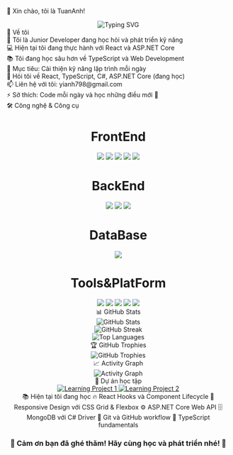 👋 Xin chào, tôi là TuanAnh!
<div align="center"> <img src="https://readme-typing-svg.herokuapp.com?font=Fira+Code&pause=1000&color=2196F3&center=true&vCenter=true&width=435&lines=Junior+Developer;Learning+.NET+%26+React;Passionate+about+coding;Growing+every+day!" alt="Typing SVG" /> </div>
🚀 Về tôi</br>
🌱 Tôi là Junior Developer đang học hỏi và phát triển kỹ năng</br>
💻 Hiện tại tôi đang thực hành với React và ASP.NET Core</br>
📚 Tôi đang học sâu hơn về TypeScript và Web Development</br>
🎯 Mục tiêu: Cải thiện kỹ năng lập trình mỗi ngày</br>
💬 Hỏi tôi về React, TypeScript, C#, ASP.NET Core (đang học)</br>
📫 Liên hệ với tôi: yianh798@gmail.com</br>
⚡ Sở thích: Code mỗi ngày và học những điều mới 📖</br>
🛠️ Công nghệ & Công cụ
<div align="center">
<h1 text="center" align="center">FrontEnd</h1>
<img src="https://img.shields.io/badge/HTML5-E34F26?style=for-the-badge&logo=html5&logoColor=white"/>
<img src="https://img.shields.io/badge/CSS3-1572B6?style=for-the-badge&logo=css3&logoColor=white"/>
<img src="https://img.shields.io/badge/JavaScript-F7DF1E?style=for-the-badge&logo=javascript&logoColor=black"/>
<img src="https://img.shields.io/badge/TypeScript-007ACC?style=for-the-badge&logo=typescript&logoColor=white"/>
<img src="https://img.shields.io/badge/React-20232A?style=for-the-badge&logo=react&logoColor=61DAFB"/>

<div align="center">
<h1 text="center" align="center">BackEnd</h1>
<img src="https://img.shields.io/badge/C%23-239120?style=for-the-badge&logo=c-sharp&logoColor=white"/>
<img src="https://img.shields.io/badge/.NET-5C2D91?style=for-the-badge&logo=.net&logoColor=white"/>
<img src="https://img.shields.io/badge/ASP.NET_Core-512BD4?style=for-the-badge&logo=.net&logoColor=white"/>

<div align="center">
<h1 text="center" align="center">DataBase</h1>
<img src="https://img.shields.io/badge/MongoDB-4EA94B?style=for-the-badge&logo=mongodb&logoColor=white"/>
<div align="center">
  <h1 text="center" align="center">Tools&PlatForm</h1>
<img src="https://img.shields.io/badge/Git-F05032?style=for-the-badge&logo=git&logoColor=white"/>
<img src="https://img.shields.io/badge/GitHub-100000?style=for-the-badge&logo=github&logoColor=white"/>
<img src="https://img.shields.io/badge/Visual_Studio-5C2D91?style=for-the-badge&logo=visual-studio&logoColor=white"/>
<img src="https://img.shields.io/badge/VS_Code-007ACC?style=for-the-badge&logo=visual-studio-code&logoColor=white"/>
<img src="https://img.shields.io/badge/Docker-2496ED?style=for-the-badge&logo=docker&logoColor=white"/>

</div>
📊 GitHub Stats
<div align="center"> <img src="https://github-readme-stats.vercel.app/api?username=Tuananh-Clu&show_icons=true&theme=radical&hide_border=true&count_private=true" alt="GitHub Stats" /> </div> <div align="center"> <img src="https://github-readme-streak-stats.herokuapp.com/?user=Tuananh-Clu&theme=radical&hide_border=true" alt="GitHub Streak" /> </div> <div align="center"> <img src="https://github-readme-stats.vercel.app/api/top-langs/?username=Tuananh-Clu&layout=compact&theme=radical&hide_border=true" alt="Top Languages" /> </div>
🏆 GitHub Trophies
<div align="center"> <img src="https://github-profile-trophy.vercel.app/?username=Tuananh-Clu&theme=radical&no-frame=true&no-bg=true&margin-w=4" alt="GitHub Trophies" /> </div>
📈 Activity Graph
<div align="center"> <img src="https://github-readme-activity-graph.vercel.app/graph?username=Tuananh-Clu&theme=react-dark&hide_border=true" alt="Activity Graph" /> </div>
🎯 Dự án học tập
<div align="center"> <a href="https://github.com/Tuananh-Clu/[learning-project-1]"> <img src="https://github-readme-stats.vercel.app/api/pin/?username=Tuananh-Clu&repo=[learning-project-1]&theme=radical&hide_border=true" alt="Learning Project 1" /> </a> <a href="https://github.com/Tuananh-Clu/[learning-project-2]"> <img src="https://github-readme-stats.vercel.app/api/pin/?username=Tuananh-Clu&repo=[learning-project-2]&theme=radical&hide_border=true" alt="Learning Project 2" /> </a> </div>
📚 Hiện tại tôi đang học
🔥 React Hooks và Component Lifecycle
🎨 Responsive Design với CSS Grid & Flexbox
⚙️ ASP.NET Core Web API
🗄️ MongoDB với C# Driver
🔧 Git và GitHub workflow
📱 TypeScript fundamentals
 <h3>💪 Cảm ơn bạn đã ghé thăm! Hãy cùng học và phát triển nhé! 🚀</h3> </div>
